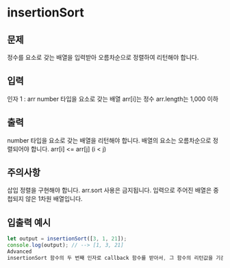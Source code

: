 # insertionSort

## 문제

정수를 요소로 갖는 배열을 입력받아 오름차순으로 정렬하여 리턴해야 합니다.

## 입력

인자 1 : arr
number 타입을 요소로 갖는 배열
arr[i]는 정수
arr.length는 1,000 이하

## 출력

number 타입을 요소로 갖는 배열을 리턴해야 합니다.
배열의 요소는 오름차순으로 정렬되어야 합니다.
arr[i] <= arr[j] (i < j)

## 주의사항

삽입 정렬을 구현해야 합니다.
arr.sort 사용은 금지됩니다.
입력으로 주어진 배열은 중첩되지 않은 1차원 배열입니다.

## 입출력 예시

```js
let output = insertionSort([3, 1, 21]);
console.log(output); // --> [1, 3, 21]
Advanced
insertionSort 함수의 두 번째 인자로 callback 함수를 받아서, 그 함수의 리턴값을 기준으로 요소들을 정렬해 보세요.
```

